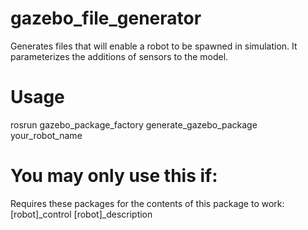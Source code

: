 # gazebo_file_generator
Generates files that will enable a robot to be spawned in simulation. It parameterizes the additions of sensors to the model. 

# Usage
rosrun gazebo_package_factory generate_gazebo_package your_robot_name

# You may only use this if:

Requires these packages for the contents of this package to work:
[robot]_control
[robot]_description
